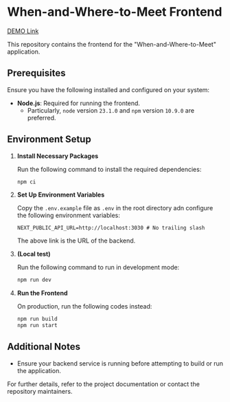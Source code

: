 # When-and-Where-to-Meet Frontend
[DEMO Link](https://db-finalproject.jikuai.dev)

This repository contains the frontend for the "When-and-Where-to-Meet" application.

## Prerequisites

Ensure you have the following installed and configured on your system:

- **Node.js**: Required for running the frontend.
    - Particularly, `node` version `23.1.0` and `npm` version `10.9.0` are preferred.

## Environment Setup

1. **Install Necessary Packages**
   
   Run the following command to install the required dependencies:
   ```bash
   npm ci
   ```

2. **Set Up Environment Variables**

   Copy the `.env.example` file as `.env` in the root directory adn configure the following environment variables:
   ```env
   NEXT_PUBLIC_API_URL=http://localhost:3030 # No trailing slash
   ```
   The above link is the URL of the backend.

3. **(Local test)**

   Run the following command to run in development mode:
   ```bash
   npm run dev
   ```

4. **Run the Frontend**

   On production, run the following codes instead:
   ```bash
   npm run build
   npm run start
   ```

## Additional Notes

- Ensure your backend service is running before attempting to build or run the application.

For further details, refer to the project documentation or contact the repository maintainers.

